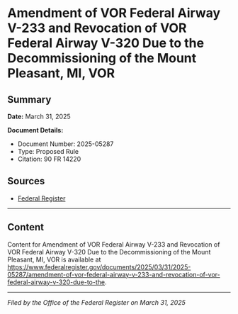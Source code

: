 # Amendment of VOR Federal Airway V-233 and Revocation of VOR Federal Airway V-320 Due to the Decommissioning of the Mount Pleasant, MI, VOR

## Summary

**Date:** March 31, 2025

**Document Details:**
- Document Number: 2025-05287
- Type: Proposed Rule
- Citation: 90 FR 14220

## Sources
- [Federal Register](https://www.federalregister.gov/documents/2025/03/31/2025-05287/amendment-of-vor-federal-airway-v-233-and-revocation-of-vor-federal-airway-v-320-due-to-the)

---

## Content

Content for Amendment of VOR Federal Airway V-233 and Revocation of VOR Federal Airway V-320 Due to the Decommissioning of the Mount Pleasant, MI, VOR is available at https://www.federalregister.gov/documents/2025/03/31/2025-05287/amendment-of-vor-federal-airway-v-233-and-revocation-of-vor-federal-airway-v-320-due-to-the.

---

*Filed by the Office of the Federal Register on March 31, 2025*
